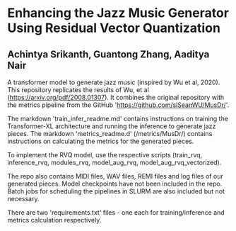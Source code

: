 # Enhancing the Jazz Music Generator Using Residual Vector Quantization
## Achintya Srikanth, Guantong Zhang, Aaditya Nair
A transformer model to generate jazz music (inspired by Wu et al, 2020).
This repository replicates the results of Wu, et al (https://arxiv.org/pdf/2008.01307). It combines the original repository with the metrics pipeline from the GitHub 'https://github.com/slSeanWU/MusDr/'.

The markdown 'train_infer_readme.md' contains instructions on training the Transformer-XL architecture and running the inference to generate jazz pieces.
The markdown 'metrics_readme.d' (/metrics/MusDr/) contains instructions on calculating the metrics for the generated pieces.

To implement the RVQ model, use the respective scripts (train_rvq, inference_rvq, modules_rvq, model_aug_rvq, model_aug_rvq_vectorized).

The repo also contains MIDI files, WAV files, REMI files and log files of our generated pieces. Model checkpoints have not been included in the repo. Batch jobs for scheduling the pipelines in SLURM are also included but not necessary.

There are two 'requirements.txt' files - one each for training/inference and metrics calculation respectively.

